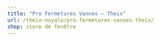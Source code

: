 ```yaml
---
title: "Pro Fermetures Vannes – Theix"
url: /theix-noyalo/pro-fermetures-vannes-theix/
shop: store de fenêtre
---
```

